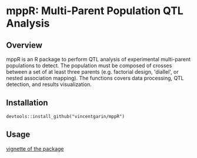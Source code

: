 mppR: Multi-Parent Population QTL Analysis
====

## Overview

mppR is an R package to perform QTL analysis of experimental multi-parent populations to detect. The population must be composed of crosses between a set of at least three parents (e.g. factorial design, 'diallel', or nested association mapping). The functions covers data processing, QTL detection, and results visualization.

## Installation

```
devtools::install_github("vincentgarin/mppR")

```

## Usage

[vignette of the package](docs/mppR_vignette.pdf)